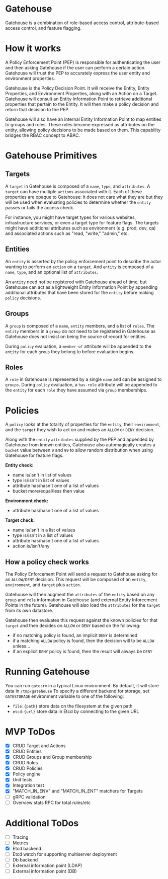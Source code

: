 # Gatehouse
Gatehouse is a combination of role-based access control, attribute-based access control, and feature flagging.

# How it works

A Policy Enforcement Point (PEP) is responsible for authenticating the user and then asking Gatehouse if the user can perform a certain action. Gatehouse will trust the PEP to accurately express the user entity and environment properties.

Gatehouse is the Policy Decision Point. It will receive the Entity, Entity Properties, and Environment Properties, along with an Action on a Target. Gatehouse will consult an Entity Information Point to retrieve additional properties that pertain to the Entity. It will then make a policy decision and return that decision to the PEP.

Gatehouse will also have an internal Entity Information Point to map entities to groups and roles. These roles become expressed as attributes on the entity, allowing policy decisions to be made based on them. This capability bridges the RBAC concept to ABAC.

# Gatehouse Primitives

## Targets

A `target` in Gatehouse is composed of a `name`, `type`, and `attributes`. A `target` can have multiple `actions` associated with it. Each of these properties are opaque to Gatehouse: it does not care what they are but they will be used when evaluating policies to determine whether the `entity` passes or fails the access check.

For instance, you might have target types for various websites, infrastructure services, or even a target type for feature flags. The targets might have additional attributes such as environment (e.g. prod, dev, qa) and associated actions such as "read, "write," "admin," etc.

## Entities

An `entity` is asserted by the policy enforcement point to describe the actor wanting to perform an `action` on a `target`. And `entity` is composed of a `name`, `type`, and an optional list of `attributes`.

An `entity` need not be registered with Gatehouse ahead of time, but Gatehouse can act as a lightweight Entity Information Point by appending additional attributes that have been stored for the `entity` before making `policy` decisions.

## Groups

A `group` is composed of a `name`, `entity` members, and a list of `roles`. The `entity` members in a `group` do not need to be registered in Gatehouse as Gatehouse does not insist on being the source of record for entities.

During `policy` evaluation, a `member-of` attribute will be appended to the `entity` for each `group` they belong to before evaluation begins.

## Roles

A `role` in Gatehouse is represented by a single `name` and can be assigned to `groups`. During `policy` evaluation, a `has-role` attribute will be appended to the `entity` for each `role` they have assumed via `group` memberships.

# Policies

A `policy` looks at the totality of properties for the `entity`, their `environment`, and the `target` they wish to act on and makes an `ALLOW` or `DENY` decision.

Along with the `entity` `attributes` supplied by the PEP and appended by Gatehouse from known entities, Gatehouse also automagically creates a `bucket` value between `0` and `99` to allow random distribution when using Gatehouse for feature flags.

**Entity check:**

* name is/isn't in list of values
* type is/isn't in list of values
* attribute has/hasn't one of a list of values
* bucket more/equal/less then value

**Environment check:**
* attribute has/hasn't one of a list of values

**Target check:**
* name is/isn't in a list of values
* type is/isn't in a list of values
* attribute has/hasn't one of a list of values
* action is/isn't/any

## How a policy check works

The Policy Enforcement Point will send a request to Gatehouse asking for an `ALLOW/DENY` decision. This request will be composed of an `entity`, `environment`, and `target` plus `action`. 

Gatehouse will then augment the `attributes` of the `entity` based on any `group` and `role` information in Gatehouse (and external Entity Inforcement Points in the future). Gatehouse will also load the `attributes` for the `target` from its own datastore.

Gatehouse then evaluates this request against the known policies for that `target` and then decides on `ALLOW` or `DENY` based on the following:
* if no matching policy is found, an implicit `DENY` is determined
* if a matching `ALLOW` policy is found, then the decision will to be `ALLOW` unless...
* if an explicit `DENY` policy is found, then the result will always be `DENY`

# Running Gatehouse

You can run `gatesrv` in a typical Linux environment.  By default, it will store data in `/tmp/gatehouse`
To specify a different backend for storage, set `GATESTORAGE` environment variable to one of the following:

* `file:{path}` store data on the filesystem at the given path
* `etcd:{url}` store data in Etcd by connecting to the given URL
  

# MVP ToDos

- [x] CRUD Target and Actions
- [x] CRUD Entities
- [x] CRUD Groups and Group membership
- [x] CRUD Roles
- [x] CRUD Policies
- [x] Policy engine
- [x] Unit tests
- [x] Integration test
- [x] "MATCH_IN_ENV" and "MATCH_IN_ENT" matchers for Targets
- [ ] gRPC validation
- [ ] Overview stats RPC for total rules/etc

# Additional ToDos

- [ ] Tracing
- [ ] Metrics
- [x] Etcd backend
- [ ] Etcd watch for supporting multiserver deployment
- [ ] Db backend
- [ ] External information point (LDAP)
- [ ] External information point (DB)
